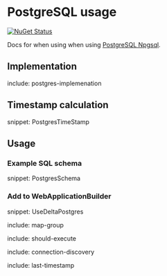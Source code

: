 # PostgreSQL usage

[![NuGet Status](https://img.shields.io/nuget/v/Delta.svg?label=Delta)](https://www.nuget.org/packages/Delta/)

Docs for when using when using [PostgreSQL Npgsql](https://www.npgsql.org).


## Implementation

include: postgres-implemenation


## Timestamp calculation

snippet: PostgresTimeStamp


## Usage


### Example SQL schema

snippet: PostgresSchema


### Add to WebApplicationBuilder

snippet: UseDeltaPostgres


include: map-group


include: should-execute


include: connection-discovery


include: last-timestamp